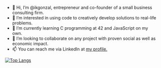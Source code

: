 - 👋 Hi, I’m @ikgonzal, entrepreneur and co-founder of a small business consulting firm. 
- 👀 I’m interested in using code to creatively develop solutions to real-life problems.
- 🌱 I’m currently learning C programming at 42 and JavaScript on my own.
- 💞️ I’m looking to collaborate on any project with proven social as well as economic impact.
- 📫 You can reach me via LinkedIn at <a href="https://www.linkedin.com/in/ikgonzal/ target=_blank"> my profile.</a>



[![Top Langs](https://github-readme-stats.vercel.app/api/top-langs/?username=iker-gonzalez&layout=compact)](https://github.com/anuraghazra/github-readme-stats)

